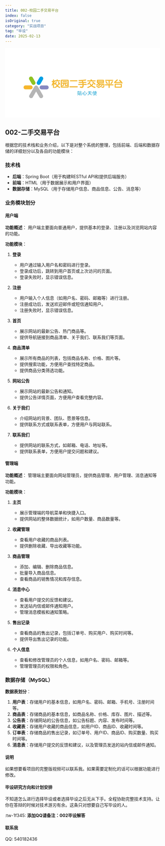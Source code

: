 ```yaml
---
title: 002-校园二手交易平台
index: false
isOriginal: true
category: "实战项目"
tag: "毕设"
date: 2025-02-13
---
```


![](./002.png)

## 002-二手交易平台

根据您的技术栈和业务介绍，以下是对整个系统的整理，包括前端、后端和数据存储的详细划分以及各自的功能模块：

### 技术栈

- **后端**：Spring Boot（用于构建RESTful API和提供后端服务）
- **前端**：HTML（用于数据展示和用户界面）
- **数据存储**：MySQL（用于存储用户信息、商品信息、公告、消息等）

### 业务模块划分

#### 用户端

**功能概述**：
用户端主要面向普通用户，提供基本的登录、注册以及浏览网站内容的功能。

**功能模块**：

1. **登录**
    - 用户通过输入用户名和密码进行登录。
    - 登录成功后，跳转到用户首页或上次访问的页面。
    - 登录失败时，显示错误信息。

2. **注册**
    - 用户输入个人信息（如用户名、密码、邮箱等）进行注册。
    - 注册成功后，发送欢迎邮件或短信通知用户。
    - 注册失败时，显示错误信息。

3. **首页**
    - 展示网站的最新公告、热门商品等。
    - 提供导航链接到商品清单、关于我们、联系我们等页面。

4. **商品清单**
    - 展示所有商品的列表，包括商品名称、价格、图片等。
    - 提供搜索功能，方便用户查找特定商品。
    - 提供商品分类筛选功能。

5. **网站公告**
    - 展示网站的最新公告和通知。
    - 提供公告详情页面，方便用户查看完整内容。

6. **关于我们**
    - 介绍网站的背景、团队、愿景等信息。
    - 提供联系方式或联系表单，方便用户与网站联系。

7. **联系我们**
    - 提供网站的联系方式，如邮箱、电话、地址等。
    - 提供联系表单，方便用户提交问题和建议。

#### 管理端

**功能概述**：
管理端主要面向网站管理员，提供商品管理、用户管理、消息通知等功能。

**功能模块**：

1. **主页**
    - 展示管理端的导航菜单和快捷入口。
    - 提供网站的整体数据统计，如用户数量、商品数量等。

2. **收藏管理**
    - 查看用户收藏的商品列表。
    - 提供删除收藏、导出收藏等功能。

3. **商品管理**
    - 添加、编辑、删除商品信息。
    - 批量导入商品信息。
    - 查看商品的销售情况和库存信息。

4. **消息中心**
    - 查看用户提交的反馈和建议。
    - 发送站内信或邮件通知用户。
    - 管理消息模板和通知策略。

5. **售出记录**
    - 查看商品的售出记录，包括订单号、购买用户、购买时间等。
    - 提供导出售出记录的功能。

6. **个人信息**
    - 查看和修改管理员的个人信息，如用户名、密码、邮箱等。
    - 管理管理员的权限和角色。

### 数据存储（MySQL）

**数据表划分**：

1. **用户表**：存储用户的基本信息，如用户名、密码、邮箱、手机号、注册时间等。
2. **商品表**：存储商品的基本信息，如商品名称、价格、库存、图片、描述等。
3. **公告表**：存储网站的公告信息，如公告标题、内容、发布时间等。
4. **收藏表**：存储用户收藏的商品信息，如用户ID、商品ID、收藏时间等。
5. **订单表**：存储商品的售出记录，如订单号、用户ID、商品ID、购买数量、购买时间等。
6. **消息表**：存储用户提交的反馈和建议，以及管理员发送的站内信或邮件通知。

#### 说明
如果想要看项目的完整版视频可以联系我。如果需要定制化的话可以根据功能进行修改。

#### 毕设研究方向和计划安排
不知道怎么进行选择毕设或者选择毕设之后无从下手。全程协助完整技术支持。让你在答辩的时候对技术游刃有余。这条只对想要自己写毕设的人。

:tw-1f345: **添加QQ请备注：002毕设解答**

#### 联系我
QQ: 540182436
